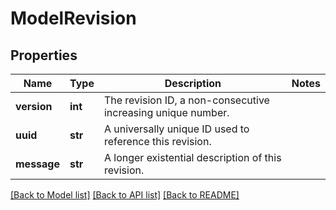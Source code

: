# ModelRevision

## Properties
Name | Type | Description | Notes
------------ | ------------- | ------------- | -------------
**version** | **int** | The revision ID, a non-consecutive increasing unique number. | 
**uuid** | **str** | A universally unique ID used to reference this revision. | 
**message** | **str** | A longer existential description of this revision. | 

[[Back to Model list]](../README.md#documentation-for-models) [[Back to API list]](../README.md#documentation-for-api-endpoints) [[Back to README]](../README.md)


